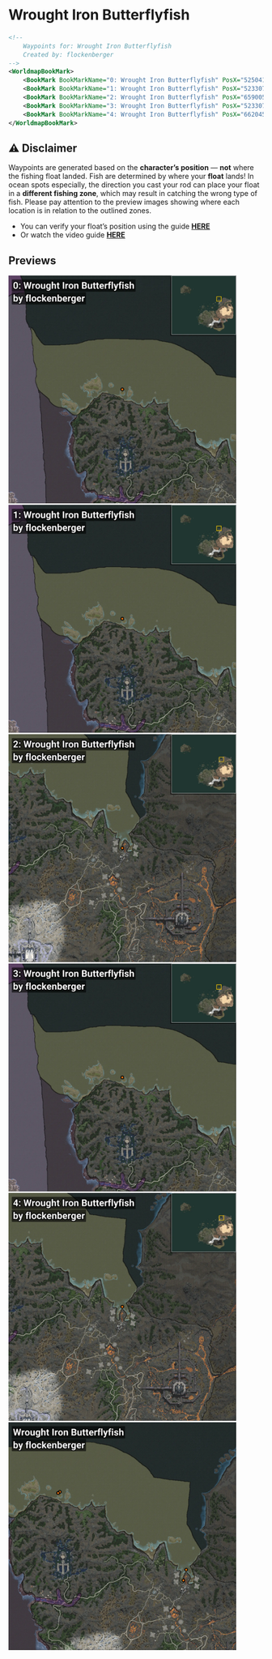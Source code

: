 # Wrought Iron Butterflyfish
```xml
<!--
    Waypoints for: Wrought Iron Butterflyfish
    Created by: flockenberger
-->
<WorldmapBookMark>
    <BookMark BookMarkName="0: Wrought Iron Butterflyfish" PosX="525041.2" PosY="-8049.6255" PosZ="791162.25" />
    <BookMark BookMarkName="1: Wrought Iron Butterflyfish" PosX="523307.88" PosY="-7748.7817" PosZ="789735.5" />
    <BookMark BookMarkName="2: Wrought Iron Butterflyfish" PosX="659005.94" PosY="-7931.741" PosZ="695402.4" />
    <BookMark BookMarkName="3: Wrought Iron Butterflyfish" PosX="523307.88" PosY="-7748.7817" PosZ="789735.5" />
    <BookMark BookMarkName="4: Wrought Iron Butterflyfish" PosX="662045.0" PosY="-8229.768" PosZ="706610.25" />
</WorldmapBookMark>
```

## ⚠️ Disclaimer
Waypoints are generated based on the __**character’s position**__ — __not__ where the fishing float landed.
Fish are determined by where your **float** lands!
In ocean spots especially, the direction you cast your rod can place your float in a **different fishing zone**, which may result in catching the wrong type of fish.
Please pay attention to the preview images showing where each location is in relation to the outlined zones.

- You can verify your float’s position using the guide [**HERE**](https://flockenberger.github.io/bdo-fish-position/)
- Or watch the video guide [**HERE**](https://youtu.be/t-VXcRoNojk)

## Previews
<img src="./Wrought Iron Butterflyfish_0_Preview.webp" width="450"/> <img src="./Wrought Iron Butterflyfish_1_Preview.webp" width="450"/> <img src="./Wrought Iron Butterflyfish_2_Preview.webp" width="450"/> <img src="./Wrought Iron Butterflyfish_3_Preview.webp" width="450"/> <img src="./Wrought Iron Butterflyfish_4_Preview.webp" width="450"/> <img src="./Wrought Iron Butterflyfish_Preview.webp" width="450"/> 